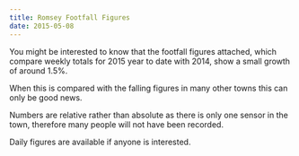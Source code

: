 ```yaml
---
title: Romsey Footfall Figures
date: 2015-05-08
---
```

You might be interested to know that the footfall figures attached, which compare weekly totals for 2015 year to date with 2014, show a small growth of around 1.5%.

When this is compared with the falling figures in many other towns this can only be good news.

Numbers are relative rather than absolute as there is only one sensor in the town, therefore many people will not have been recorded.

Daily figures are available if anyone is interested.
